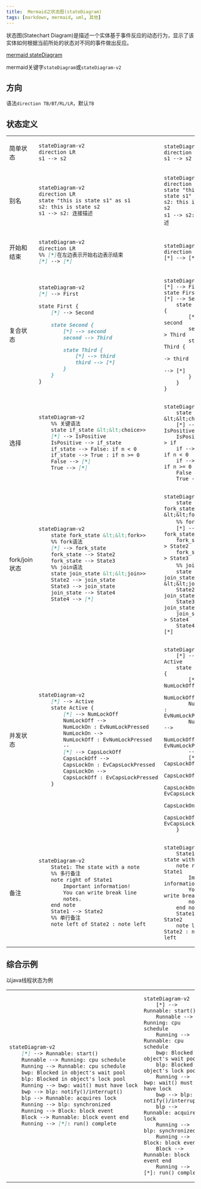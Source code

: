 ```yaml
---
title:  Mermaid之状态图(stateDiagram)
tags: [markdown, mermaid, uml, 其他]
---
```


状态图(Statechart Diagram)是描述一个实体基于事件反应的动态行为，显示了该实体如何根据当前所处的状态对不同的事件做出反应。

[mermaid stateDiagram](https://mermaid.js.org/syntax/stateDiagram.html)

mermaid关键字`stateDiagram`或`stateDiagram-v2`

## 方向

语法`direction TB/BT/RL/LR`，默认`TB`

## 状态定义

<table>
<tbody>
<tr>
<td>简单状态</td>
<td>

```mmd
stateDiagram-v2
direction LR
s1 --> s2
```

</td>
<td>

```mermaid
stateDiagram-v2
direction LR
s1 --> s2
```

</td>
</tr>

<tr>
<td>别名</td>
<td>

```mmd
stateDiagram-v2
direction LR
state "this is state s1" as s1
s2: this is state s2
s1 --> s2: 连接描述
```

</td>
<td>

```mermaid
stateDiagram-v2
direction LR
state "this is state s1" as s1
s2: this is state s2
s1 --> s2: 连接描述
```

</td>
</tr>

<tr>
<td>开始和结束</td>
<td>

```mmd
stateDiagram-v2
direction LR
%% [*]在左边表示开始右边表示结束
[*] --> [*]
```

</td>
<td>

```mermaid
stateDiagram-v2
direction LR
[*] --> [*]
```

</td>
</tr>

<tr>
<td>复合状态</td>
<td>

```mmd
stateDiagram-v2
[*] --> First

state First {
    [*] --> Second

    state Second {
        [*] --> second
        second --> Third

        state Third {
            [*] --> third
            third --> [*]
        }
    }
}
```

</td>
<td>

```mermaid
stateDiagram-v2
[*] --> First
state First {
[*] --> Second
    state Second {
        [*] --> second
        second --> Third
        state Third {
            [*] --> third
            third --> [*]
        }
    }
}
```

</td>
</tr>

<tr>
<td>选择</td>
<td>

```mmd
stateDiagram-v2
    %% 关键语法
    state if_state &lt;&lt;choice>>
    [*] --> IsPositive
    IsPositive --> if_state
    if_state --> False: if n < 0
    if_state --> True : if n >= 0
    False --> [*]
    True --> [*]
```

</td>
<td>

```mermaid
stateDiagram-v2
    state if &lt;&lt;choice>>
    [*] --> IsPositive
    IsPositive --> if
    if --> False: if n < 0
    if --> True : if n >= 0
    False --> [*]
    True --> [*]
```

</td>
</tr>

<tr>
<td>fork/join状态</td>
<td>

```mmd
stateDiagram-v2
    state fork_state &lt;&lt;fork>>
    %% fork语法
    [*] --> fork_state
    fork_state --> State2
    fork_state --> State3
    %% join语法
    state join_state &lt;&lt;join>>
    State2 --> join_state
    State3 --> join_state
    join_state --> State4
    State4 --> [*]
```

</td>
<td>

```mermaid
stateDiagram-v2
    state fork_state &lt;&lt;fork>>
    %% fork语法
    [*] --> fork_state
    fork_state --> State2
    fork_state --> State3
    %% join语法
    state join_state &lt;&lt;join>>
    State2 --> join_state
    State3 --> join_state
    join_state --> State4
    State4 --> [*]
```

</td>
</tr>

<tr>
<td>并发状态</td>
<td>

```mmd
stateDiagram-v2
    [*] --> Active
    state Active {
        [*] --> NumLockOff
        NumLockOff --> 
        NumLockOn : EvNumLockPressed
        NumLockOn --> 
        NumLockOff : EvNumLockPressed
        --
        [*] --> CapsLockOff
        CapsLockOff --> 
        CapsLockOn : EvCapsLockPressed
        CapsLockOn --> 
        CapsLockOff : EvCapsLockPressed
    }
```

</td>
<td>

```mermaid
stateDiagram-v2
    [*] --> Active
    state Active {
        [*] --> NumLockOff
        NumLockOff --> 
        NumLockOn : EvNumLockPressed
        NumLockOn --> 
        NumLockOff : EvNumLockPressed
        --
        [*] --> CapsLockOff
        CapsLockOff --> 
        CapsLockOn : EvCapsLockPressed
        CapsLockOn --> 
        CapsLockOff : EvCapsLockPressed
    }
```

</td>
</tr>

<tr>
<td>备注</td>
<td>

```mmd
stateDiagram-v2
    State1: The state with a note
    %% 多行备注
    note right of State1
        Important information!
        You can write break line
        notes.
    end note
    State1 --> State2
    %% 单行备注
    note left of State2 : note left
```

</td>
<td>

```mermaid
stateDiagram-v2
    State1: The state with a note
    note right of State1
        Important information!
        You can write break line
        notes.
    end note
    State1 --> State2
    note left of State2 : note left
```

</td>
</tr>
</tbody>
</table>

## 综合示例

以java线程状态为例

<table>
<tbody>
<tr>
<td width="40%">

```mmd
stateDiagram-v2
    [*] --> Runnable: start()
    Runnable --> Running: cpu schedule
    Running --> Runnable: cpu schedule
    bwp: Blocked in object's wait pool
    blp: Blocked in object's lock pool
    Running --> bwp: wait() must have lock
    bwp --> blp: notify()/interrupt()
    blp --> Runnable: acquires lock
    Running --> blp: synchronized
    Running --> Block: block event
    Block --> Runnable: block event end
    Running --> [*]: run() complete
```

</td>
<td>

```mermaid
stateDiagram-v2
    [*] --> Runnable: start()
    Runnable --> Running: cpu schedule
    Running --> Runnable: cpu schedule
    bwp: Blocked in object's wait pool
    blp: Blocked in object's lock pool
    Running --> bwp: wait() must have lock
    bwp --> blp: notify()/interrupt()
    blp --> Runnable: acquires lock
    Running --> blp: synchronized
    Running --> Block: block event
    Block --> Runnable: block event end
    Running --> [*]: run() complete
```

</td>
</tr>
</tbody>
</table>
